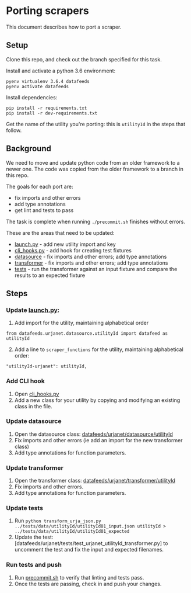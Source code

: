 # Porting scrapers

This document describes how to port a scraper.

## Setup

Clone this repo, and check out the branch specified for this task.

Install and activate a python 3.6 environment:

```
pyenv virtualenv 3.6.4 datafeeds
pyenv activate datafeeds
```

Install dependencies:

```
pip install -r requirements.txt
pip install -r dev-requirements.txt
```

Get the name of the utility you're porting: this is `utilityId` in the steps that follow.

## Background

We need to move and update python code from an older framework to a newer one.
The code was copied from the older framework to a branch in this repo.

The goals for each port are:

  - fix imports and other errors
  - add type annotations
  - get lint and tests to pass

The task is complete when running `./precommit.sh` finishes without errors.

These are the areas that need to be updated:

  - [launch.py](../launch.py) - add new utility import and key
  - [cli_hooks.py](../datafeeds/urjanet/scripts/cli_hooks.py) - add hook for creating test fixtures
  - [datasource](../datafeeds/urjanet/datasource) - fix imports and other errors; add type annotations
  - [transformer](../datafeeds/urjanet/transformer) - fix imports and other errors; add type annotations
  - [tests](../datafeeds/urjanet/tests/) - run the transformer against an input fixture and compare the results to an expected fixture

## Steps

### Update [launch.py](../launch.py):

1. Add import for the utility, maintaining alphabetical order

```
from datafeeds.urjanet.datasource.utilityId import datafeed as utilityId
```

2. Add a line to `scraper_functions` for the utility, maintaining alphabetical order:

```
"utilityId-urjanet": utilityId,
```

### Add CLI hook

1. Open [cli_hooks.py](../datafeeds/urjanet/scripts/cli_hooks.py)
2. Add a new class for your utility by copying and modifying an existing class in the file.

### Update datasource

1. Open the datasource class: [datafeeds/urjanet/datasource/utilityId](../datafeeds/urjanet/datasource)
2. Fix imports and other errors (ie add an import for the new transformer class)
3. Add type annotations for function parameters.

### Update transformer

1. Open the transformer class: [datafeeds/urjanet/transformer/utilityId](../datafeeds/urjanet/transformer)
2. Fix imports and other errors.
3. Add type annotations for function parameters.

### Update tests

1. Run `python transform_urja_json.py ../tests/data/utilityId/utilityId01_input.json utilityId > ../tests/data/utilityId/utilityId01_expected`
2. Update the test: [datafeeds/urjanet/tests/test_urjanet_utilityId_transformer.py] to uncomment the test and fix the input and expected filenames.

### Run tests and push

1. Run [precommit.sh](../precommit.sh) to verify that linting and tests pass.
2. Once the tests are passing, check in and push your changes.
